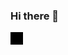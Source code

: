 ### Hi there 👋
<a href="https://skillicons.dev" style="background-color: black; display: inline-block; padding: 10px;">
<!--
**Msolmaz4/Msolmaz4** is a ✨ _special_ ✨ repository because its `README.md` (this file) appears on your GitHub profile.

Here are some ideas to get you started:

- 🔭 I’m currently working on ...
- 🌱 I’m currently learning ...
- 👯 I’m looking to collaborate on ...
- 🤔 I’m looking for help with ...
- 💬 Ask me about ...
- 📫 How to reach me: ...
- 😄 Pronouns: ...
- ⚡ Fun fact: ...
-->


![](https://komarev.com/ghpvc/?username=Msolmaz4)



[![My Skills](https://skillicons.dev/icons?i=js,html,css,nodejs,react,docker,git,github,postgres,postman,redux,tailwind,ts,vite,firebase)](https://skillicons.dev)
<div style={{display: "flex", justifyContent: "center"}}>
  <img src="https://github-readme-stats.vercel.app/api/top-langs/?username=Msolmaz4&theme=chartreuse-dark&layout=compact" alt="languages" width="50%">
</div>


</a>
